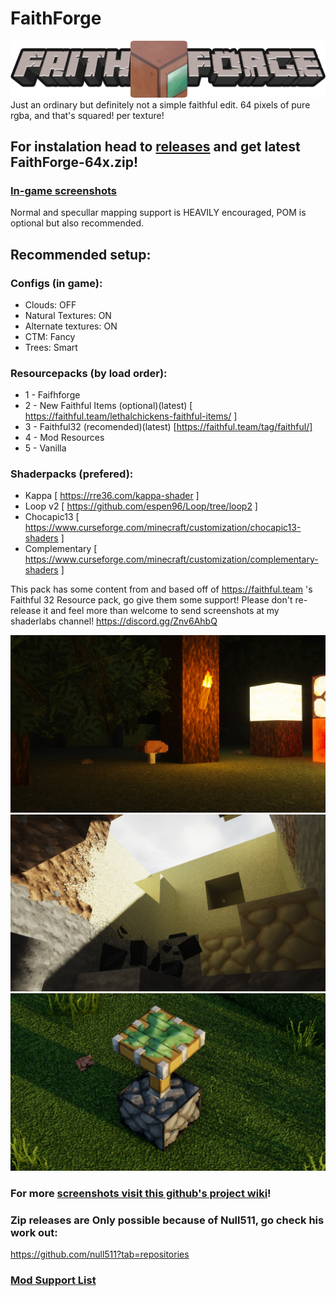 # FaithForge
![](https://github.com/BentoGambin/FaithForge-64x/blob/wiki_images/wiki_images/github.png)
Just an ordinary but definitely not a simple faithful edit. 64 pixels of pure rgba, and that's squared! per texture!


## For instalation head to [releases](https://github.com/BentoGambin/FaithForge-64x/releases) and get latest FaithForge-64x.zip!
### [In-game screenshots](https://github.com/BentoGambin/FaithForge-64x/wiki) 
Normal and specullar mapping support is HEAVILY encouraged, POM is optional but also recommended.

## Recommended setup:
### Configs (in game):
  - Clouds: OFF
  - Natural Textures: ON
  - Alternate textures: ON
  - CTM: Fancy
  - Trees: Smart

### Resourcepacks (by load order):
  - 1 - Faifhforge
  - 2 - New Faithful Items (optional)(latest)   [ https://faithful.team/lethalchickens-faithful-items/ ]
  - 3 - Faithful32 (recomended)(latest)         [https://faithful.team/tag/faithful/]
  - 4 - Mod Resources
  - 5 - Vanilla
      
### Shaderpacks (prefered):
  - Kappa                         [ https://rre36.com/kappa-shader ]
  - Loop v2                       [ https://github.com/espen96/Loop/tree/loop2 ]
  - Chocapic13                    [ https://www.curseforge.com/minecraft/customization/chocapic13-shaders ]
  - Complementary                 [ https://www.curseforge.com/minecraft/customization/complementary-shaders ]

This pack has some content from and based off of https://faithful.team 's Faithful 32 Resource pack, go give them some support!
Please don't re-release it and feel more than welcome to send screenshots at my shaderlabs channel! https://discord.gg/Znv6AhbQ


![](https://github.com/BentoGambin/FaithForge-64x/blob/wiki_images/wiki_images/screen2.jpg?raw=true)
![](https://github.com/BentoGambin/FaithForge-64x/blob/wiki_images/wiki_images/screen3.jpg?raw=true)
![](https://github.com/BentoGambin/FaithForge-64x/blob/wiki_images/wiki_images/screen4.jpg?raw=true)
### For more [screenshots visit this github's project wiki](https://github.com/BentoGambin/FaithForge-64x/wiki)! 

### Zip releases are Only possible because of Null511, go check his work out:
https://github.com/null511?tab=repositories

### [Mod Support List](https://github.com/BentoGambin/FaithForge-64x/blob/master/.github/Mod_List.md)
